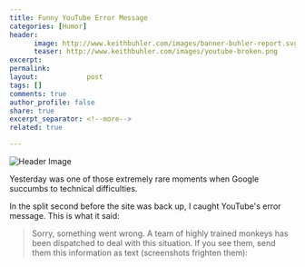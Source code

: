 ```yaml
---
title: Funny YouTube Error Message
categories: [Humor]
header:
      image: http://www.keithbuhler.com/images/banner-buhler-report.svg
      teaser: http://www.keithbuhler.com/images/youtube-broken.png
excerpt: 
permalink: 
layout:            post
tags: []
comments: true
author_profile: false
share: true
excerpt_separator: <!--more-->
related: true

---
```


![Header Image](http://www.keithbuhler.com/images/youtube-broken.png)


Yesterday was one of those extremely rare moments when  Google succumbs to technical difficulties. 

In the split second before the site was back up, I caught YouTube's error message. This is what it said: 

> Sorry, something went wrong. 
> A team of highly trained monkeys has been dispatched to deal with this situation. 
> If you see them, send them this information as text (screenshots frighten them): 


